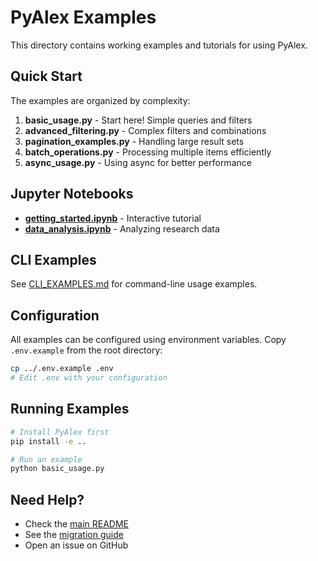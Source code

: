 # PyAlex Examples

This directory contains working examples and tutorials for using PyAlex.

## Quick Start

The examples are organized by complexity:

1. **basic_usage.py** - Start here! Simple queries and filters
2. **advanced_filtering.py** - Complex filters and combinations
3. **pagination_examples.py** - Handling large result sets
4. **batch_operations.py** - Processing multiple items efficiently
5. **async_usage.py** - Using async for better performance

## Jupyter Notebooks

- **[getting_started.ipynb](getting_started.ipynb)** - Interactive tutorial
- **[data_analysis.ipynb](data_analysis.ipynb)** - Analyzing research data

## CLI Examples

See [CLI_EXAMPLES.md](CLI_EXAMPLES.md) for command-line usage examples.

## Configuration

All examples can be configured using environment variables. Copy `.env.example` from the root directory:

```bash
cp ../.env.example .env
# Edit .env with your configuration
```

## Running Examples

```bash
# Install PyAlex first
pip install -e ..

# Run an example
python basic_usage.py
```

## Need Help?

- Check the [main README](../README.md)
- See the [migration guide](../ASYNC_ONLY_MIGRATION.md)
- Open an issue on GitHub
